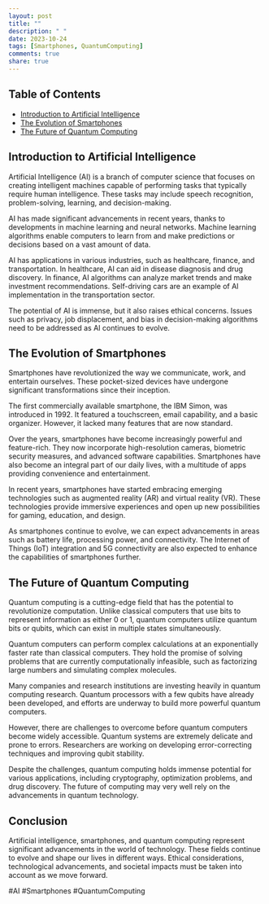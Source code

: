 ```yaml
---
layout: post
title: ""
description: " "
date: 2023-10-24
tags: [Smartphones, QuantumComputing]
comments: true
share: true
---
```


## Table of Contents

- [Introduction to Artificial Intelligence](#introduction-to-artificial-intelligence)
- [The Evolution of Smartphones](#the-evolution-of-smartphones)
- [The Future of Quantum Computing](#the-future-of-quantum-computing)

## Introduction to Artificial Intelligence

Artificial Intelligence (AI) is a branch of computer science that focuses on creating intelligent machines capable of performing tasks that typically require human intelligence. These tasks may include speech recognition, problem-solving, learning, and decision-making.

AI has made significant advancements in recent years, thanks to developments in machine learning and neural networks. Machine learning algorithms enable computers to learn from and make predictions or decisions based on a vast amount of data.

AI has applications in various industries, such as healthcare, finance, and transportation. In healthcare, AI can aid in disease diagnosis and drug discovery. In finance, AI algorithms can analyze market trends and make investment recommendations. Self-driving cars are an example of AI implementation in the transportation sector.

The potential of AI is immense, but it also raises ethical concerns. Issues such as privacy, job displacement, and bias in decision-making algorithms need to be addressed as AI continues to evolve.

## The Evolution of Smartphones

Smartphones have revolutionized the way we communicate, work, and entertain ourselves. These pocket-sized devices have undergone significant transformations since their inception.

The first commercially available smartphone, the IBM Simon, was introduced in 1992. It featured a touchscreen, email capability, and a basic organizer. However, it lacked many features that are now standard.

Over the years, smartphones have become increasingly powerful and feature-rich. They now incorporate high-resolution cameras, biometric security measures, and advanced software capabilities. Smartphones have also become an integral part of our daily lives, with a multitude of apps providing convenience and entertainment.

In recent years, smartphones have started embracing emerging technologies such as augmented reality (AR) and virtual reality (VR). These technologies provide immersive experiences and open up new possibilities for gaming, education, and design.

As smartphones continue to evolve, we can expect advancements in areas such as battery life, processing power, and connectivity. The Internet of Things (IoT) integration and 5G connectivity are also expected to enhance the capabilities of smartphones further.

## The Future of Quantum Computing

Quantum computing is a cutting-edge field that has the potential to revolutionize computation. Unlike classical computers that use bits to represent information as either 0 or 1, quantum computers utilize quantum bits or qubits, which can exist in multiple states simultaneously.

Quantum computers can perform complex calculations at an exponentially faster rate than classical computers. They hold the promise of solving problems that are currently computationally infeasible, such as factorizing large numbers and simulating complex molecules.

Many companies and research institutions are investing heavily in quantum computing research. Quantum processors with a few qubits have already been developed, and efforts are underway to build more powerful quantum computers.

However, there are challenges to overcome before quantum computers become widely accessible. Quantum systems are extremely delicate and prone to errors. Researchers are working on developing error-correcting techniques and improving qubit stability.

Despite the challenges, quantum computing holds immense potential for various applications, including cryptography, optimization problems, and drug discovery. The future of computing may very well rely on the advancements in quantum technology.

## Conclusion

Artificial intelligence, smartphones, and quantum computing represent significant advancements in the world of technology. These fields continue to evolve and shape our lives in different ways. Ethical considerations, technological advancements, and societal impacts must be taken into account as we move forward.

\#AI #Smartphones #QuantumComputing